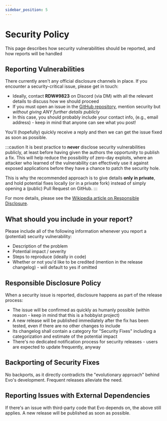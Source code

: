 ```yaml
---
sidebar_position: 5
---
```


# Security Policy

This page describes how security vulnerabilities should be reported, and how reports will be handled

## Reporting Vulnerabilities

There currently aren't any official disclosure channels in place. If you encounter a security-critical issue, please get in touch:

- Ideally, contact **RDW#9823** on Discord (via DM) with all the relevant details to discuss how we should proceed
- If you must open an issue in the [GitHub repository](https://github.com/evo-lua/ev-runtime/), mention security but _without giving ANY further details publicly_
- In this case, you should probably include your contact info, (e.g., email address) - keep in mind that anyone can see what you post!

You'll (hopefully) quickly receive a reply and then we can get the issue fixed as soon as possible.

:::caution
It is best practice to **never** disclose security vulnerabilities publicly, at least before having given the authors the opportunity to publish a fix. This will help reduce the possibility of zero-day exploits, where an attacker who learned of the vulnerability can effectively use it against exposed applications before they have a chance to patch the security hole.

This is why the recommended approach is to give details **only in private**, and hold potential fixes locally (or in a private fork) instead of simply opening a (public) Pull Request on GitHub.
:::

For more details, please see the [Wikipedia article on Responsible Disclosure](https://en.wikipedia.org/wiki/Responsible_disclosure).

## What should you include in your report?

Please include all of the following information whenever you report a (potential) security vulnerability:

- Description of the problem
- Potential impact / severity
- Steps to reproduce (ideally in code)
- Whether or not you'd like to be credited (mention in the release changelog) - will default to yes if omitted

## Responsible Disclosure Policy

When a security issue is reported, disclosure happens as part of the release process:

- The issue will be confirmed as quickly as humanly possible (within reason - keep in mind that this is a hobbyist project)
- A new release will be published immediately after the fix has been tested, even if there are no other changes to include
- Its changelog shall contain a category for "Security Fixes" including a categorization and estimate of the potential impact
- There's no dedicated notification process for security releases - users are expected to update frequently, anyway

## Backporting of Security Fixes

No backports, as it directly contradicts the "evolutionary approach" behind Evo's development. Frequent releases alleviate the need.

## Reporting Issues with External Dependencies

If there's an issue with third-party code that Evo depends on, the above still applies. A new release will be published as soon as possible.
